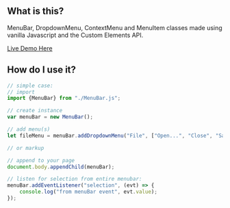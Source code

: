 ## What is this?
MenuBar, DropdownMenu, ContextMenu and MenuItem classes made using vanilla Javascript and the Custom Elements API.

[Live Demo Here](https://shootTheLuck.github.io/CustomElements/Menus)

## How do I use it?

```javascript
// simple case:
// import
import {MenuBar} from "./MenuBar.js";

// create instance
var menuBar = new MenuBar();

// add menu(s)
let fileMenu = menuBar.addDropdownMenu("File", ["Open...", "Close", "Save", "Cancel All Subscriptions"]);

// or markup

// append to your page
document.body.appendChild(menuBar);

// listen for selection from entire menubar:
menuBar.addEventListener("selection", (evt) => {
    console.log("from menuBar event", evt.value);
});
```
